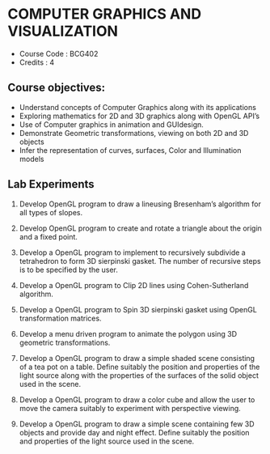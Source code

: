 # COMPUTER GRAPHICS AND VISUALIZATION 
- Course Code : BCG402
- Credits : 4

## Course objectives:
* Understand concepts of Computer Graphics along with its applications
* Exploring mathematics for 2D and 3D graphics along with OpenGL API’s
* Use of Computer graphics in animation and GUIdesign.
* Demonstrate Geometric transformations, viewing on both 2D and 3D objects
* Infer the representation of curves, surfaces, Color and Illumination models

## Lab Experiments

1. Develop OpenGL program to draw a lineusing Bresenham’s algorithm for all types of slopes. 

2. Develop OpenGL program to create and rotate a triangle about the origin and a fixed point.

3. Develop a OpenGL program to implement to recursively subdivide a tetrahedron to form 3D sierpinski gasket. The number of recursive steps is to be specified by the user.

4. Develop a OpenGL program to Clip 2D lines using Cohen-Sutherland algorithm.

5. Develop a OpenGL program to Spin 3D sierpinski gasket using OpenGL transformation matrices.

6. Develop a menu driven program to animate the polygon using 3D geometric transformations.

7. Develop a OpenGL program to draw a simple shaded scene consisting of a tea pot on a table. Define
suitably the position and properties of the light source along with the properties of the surfaces of the
solid object used in the scene.

8. Develop a OpenGL program to draw a color cube and allow the user to move the camera suitably to
experiment with perspective viewing.

9. Develop a OpenGL program to draw a simple scene containing few 3D objects and provide day and night
effect. Define suitably the position and properties of the light source used in the scene.
